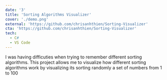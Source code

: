 ```yaml
---
date: '3'
title: 'Sorting Algorithms Visualizer'
cover: './demo.png'
external: 'https://github.com/chrisanhthien/Sorting-Visualizer'
cta: 'https://github.com/chrisanhthien/Sorting-Visualizer'
tech:
  - C#
  - VS Code
---
```


I was having difficuties when trying to remember different sorting algorithms. This project allows me to visualize how different sorting algorithms work by visualizing its sorting randomly a set of numbers from 1 to 100
